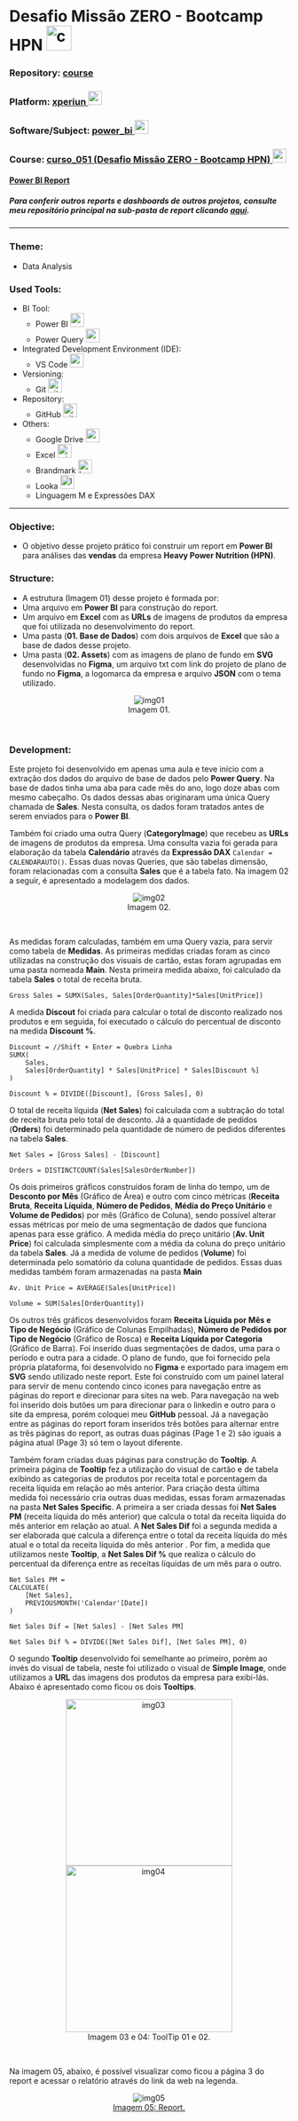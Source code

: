 # Desafio Missão ZERO - Bootcamp HPN   <img src="./0-aux/logo_course.png" alt="curso_051" width="auto" height="45">

### Repository: [course](../../../)   
### Platform: <a href="../../">xperiun   <img src="https://github.com/PedroHeeger/main/blob/main/0-aux/logos/plataforma/xperiun.png" alt="xperiun" width="auto" height="25"></a>   
### Software/Subject: <a href="../">power_bi   <img src="https://github.com/PedroHeeger/main/blob/main/0-aux/logos/software/microsoft_powerbi.png" alt="power_bi" width="auto" height="25"></a>
### Course: <a href="./">curso_051 (Desafio Missão ZERO - Bootcamp HPN)   <img src="./0-aux/logo_course.png" alt="curso_051" width="auto" height="25"></a>

#### <a href="https://app.powerbi.com/view?r=eyJrIjoiNTM1OGExYTItMjYwNi00ZWY1LThiMTAtODYyMmJlNWY2NDU3IiwidCI6ImI1NTJmZWJlLWFkMjgtNGI4Ny1iZjI5LTFlODhiYmZkY2I4ZiJ9">Power BI Report</a>
##### Para conferir outros reports e dashboards de outros projetos, consulte meu repositório principal na sub-pasta de report clicando [aqui](https://github.com/PedroHeeger/main/tree/main/report).

---

### Theme:
- Data Analysis

### Used Tools:
- BI Tool: 
  - Power BI   <img src="https://github.com/PedroHeeger/main/blob/main/0-aux/logos/software/microsoft_powerbi.png" alt="power_bi" width="auto" height="25">
  - Power Query <img src="https://github.com/PedroHeeger/main/blob/main/0-aux/logos/software/microsoft_power_query.png" alt="power_query" width="auto" height="25">
- Integrated Development Environment (IDE):
  - VS Code   <img src="https://cdn.jsdelivr.net/gh/devicons/devicon/icons/vscode/vscode-original.svg" alt="vscode" width="auto" height="25">
- Versioning: 
  - Git   <img src="https://cdn.jsdelivr.net/gh/devicons/devicon/icons/git/git-original.svg" alt="git" width="auto" height="25">
- Repository:
  - GitHub   <img src="https://cdn.jsdelivr.net/gh/devicons/devicon/icons/github/github-original.svg" alt="github" width="auto" height="25">
- Others:
  - Google Drive <img src="https://github.com/PedroHeeger/main/blob/main/0-aux/logos/software/google_drive.png" alt="google_drive" width="auto" height="25">
  - Excel <img src="https://github.com/PedroHeeger/main/blob/main/0-aux/logos/software/microsoft_excel.png" alt="microsoft_excel" width="auto" height="25">
  - Brandmark <img src="https://github.com/PedroHeeger/main/blob/main/0-aux/logos/sites/ai_brandmark.png" alt="brandmark" width="auto" height="25">
  - Looka <img src="https://github.com/PedroHeeger/main/blob/main/0-aux/logos/sites/ai_looka.svg" alt="looka" width="auto" height="25">
  - Linguagem M e Expressões DAX

---

### Objective:
- O objetivo desse projeto prático foi construir um report em **Power BI** para análises das **vendas** da empresa **Heavy Power Nutrition (HPN)**.

### Structure:
- A estrutura (Imagem 01) desse projeto é formada por:
 - Uma arquivo em **Power BI** para construção do report.
 - Um arquivo em **Excel** com as **URLs** de imagens de produtos da empresa que foi utilizada no desenvolvimento do report.
 - Uma pasta (**01. Base de Dados**) com dois arquivos de **Excel** que são a base de dados desse projeto.
 - Uma pasta (**02. Assets**) com as imagens de plano de fundo em **SVG** desenvolvidas no **Figma**, um arquivo txt com link do projeto de plano de fundo no **Figma**, a logomarca da empresa e arquivo **JSON** com o tema utilizado. 

<div align="Center"><figure>
    <img src="./0-aux/img01.PNG" alt="img01"><br>
    <figcaption>Imagem 01.</figcaption>
</figure></div><br>

### Development:
Este projeto foi desenvolvido em apenas uma aula e teve início com a extração dos dados do arquivo de base de dados pelo **Power Query**. Na base de dados tinha uma aba para cade mês do ano, logo doze abas com mesmo cabeçalho. Os dados dessas abas originaram uma única Query chamada de **Sales**. Nesta consulta, os dados foram tratados antes de serem enviados para o **Power BI**.

Também foi criado uma outra Query (**CategoryImage**) que recebeu as **URLs** de imagens de produtos da empresa. Uma consulta vazia foi gerada para elaboração da tabela **Calendário** através da **Expressão DAX** `Calendar = CALENDARAUTO()`. Essas duas novas Queries, que são tabelas dimensão, foram relacionadas com a consulta **Sales** que é a tabela fato. Na imagem 02 a seguir, é apresentado a modelagem dos dados.

<div align="Center"><figure>
    <img src="./0-aux/img02.PNG" alt="img02"><br>
    <figcaption>Imagem 02.</figcaption>
</figure></div><br>

As medidas foram calculadas, também em uma Query vazia, para servir como tabela de **Medidas**. As primeiras medidas criadas foram as cinco utilizadas na construção dos visuais de cartão, estas foram agrupadas em uma pasta nomeada **Main**. Nesta primeira medida abaixo, foi calculado da tabela **Sales** o total de receita bruta.

```
Gross Sales = SUMX(Sales, Sales[OrderQuantity]*Sales[UnitPrice])
```

A medida **Discout** foi criada para calcular o total de disconto realizado nos produtos e em seguida, foi executado o cálculo do percentual de disconto na medida **Discount %**.

```
Discount = //Shift + Enter = Quebra Linha
SUMX(
    Sales,
    Sales[OrderQuantity] * Sales[UnitPrice] * Sales[Discount %]
)
```

```
Discount % = DIVIDE([Discount], [Gross Sales], 0)
```

O total de receita líquida (**Net Sales**) foi calculada com a subtração do total de receita bruta pelo total de desconto. Já a quantidade de pedidos (**Orders**) foi determinado pela quantidade de número de pedidos diferentes na tabela **Sales**.

```
Net Sales = [Gross Sales] - [Discount]
```

```
Orders = DISTINCTCOUNT(Sales[SalesOrderNumber])
```

Os dois primeiros gráficos construídos foram de linha do tempo, um de **Desconto por Mês** (Gráfico de Área) e outro com cinco métricas (**Receita Bruta**, **Receita Líquida**, **Número de Pedidos**, **Média do Preço Unitário** e **Volume de Pedidos**) por mês (Gráfico de Coluna), sendo possível alterar essas métricas por meio de uma segmentação de dados que funciona apenas para esse gráfico. A medida média do preço unitário (**Av. Unit Price**) foi calculada simplesmente com a média da coluna do preço unitário da tabela **Sales**. Já a medida de volume de pedidos (**Volume**) foi determinada pelo somatório da coluna quantidade de pedidos. Essas duas medidas também foram armazenadas na pasta **Main**

```
Av. Unit Price = AVERAGE(Sales[UnitPrice])
```

```
Volume = SUM(Sales[OrderQuantity])
```

Os outros três gráficos desenvolvidos foram **Receita Líquida por Mês e Tipo de Negócio** (Gráfico de Colunas Empilhadas), **Número de Pedidos por Tipo de Negócio** (Gráfico de Rosca) e **Receita Líquida por Categoria** (Gráfico de Barra). Foi inserido duas segmentações de dados, uma para o período e outra para a cidade. O plano de fundo, que foi fornecido pela própria plataforma, foi desenvolvido no **Figma** e exportado para imagem em **SVG** sendo utilizado neste report. Este foi construído com um painel lateral para servir de menu contendo cinco icones para navegação entre as páginas do report e direcionar para sites na web. Para navegação na web foi inserido dois butões um para direcionar para o linkedin e outro para o site da empresa, porém coloquei meu **GitHub** pessoal. Já a navegação entre as páginas do report foram inseridos três botões para alternar entre as três páginas do report, as outras duas páginas (Page 1 e 2) são iguais a página atual (Page 3) só tem o layout diferente. 

Também foram criadas duas páginas para construção do **Tooltip**. A primeira página de **Tooltip** fez a utilização do visual de cartão e de tabela exibindo as categorias de produtos por receita total e porcentagem da receita líquida em relação ao mês anterior. Para criação desta última medida foi necessário cria outras duas medidas, essas foram armazenadas na pasta **Net Sales Specific**. A primeira a ser criada dessas foi **Net Sales PM** (receita líquida do mês anterior) que calcula o total da receita líquida do mês anterior em relação ao atual. A **Net Sales Dif** foi a segunda medida a ser elaborada que calcula a diferença entre o total da receita líquida do mês atual e o total da receita líquida do mês anterior . Por fim, a medida que utilizamos neste **Tooltip**, a **Net Sales Dif %** que realiza o cálculo do percentual da diferença entre as receitas líquidas de um mês para o outro. 

```
Net Sales PM = 
CALCULATE(
    [Net Sales],
    PREVIOUSMONTH('Calendar'[Date])
)
```

```
Net Sales Dif = [Net Sales] - [Net Sales PM]
```

```
Net Sales Dif % = DIVIDE([Net Sales Dif], [Net Sales PM], 0)
```

O segundo **Tooltip** desenvolvido foi semelhante ao primeiro, porém ao invés do visual de tabela, neste foi utilizado o visual de **Simple Image**, onde utilizamos a **URL** das imagens dos produtos da empresa para exibi-lás. Abaixo é apresentado como ficou os dois **Tooltips**.



<div align="Center"><figure>
    <img src="./0-aux/tooltip01.png" alt="img03" width="300px">
    <img src="./0-aux/tooltip01.png" alt="img04" width="300px">
    <figcaption>Imagem 03 e 04: ToolTip 01 e 02.</figcaption>
</figure></div><br>



  Na imagem 05, abaixo, é possível visualizar como ficou a página 3 do report e acessar o relatório através do link da web na legenda.

  <div align="Center"><figure>
      <img src="./0-aux/rep_vendas_curso_051.PNG" alt="img05"><br>
      <figcaption><a href="https://app.powerbi.com/view?r=eyJrIjoiNTM1OGExYTItMjYwNi00ZWY1LThiMTAtODYyMmJlNWY2NDU3IiwidCI6ImI1NTJmZWJlLWFkMjgtNGI4Ny1iZjI5LTFlODhiYmZkY2I4ZiJ9">Imagem 05: Report.</a></figcaption>
  </figure></div><br>